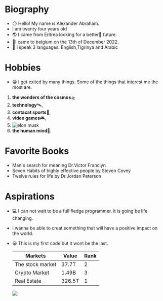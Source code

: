 # Biography

- 😶 Hello! My name is Alexander Abraham.
- I am twenty four years old
- 🌎 I came from Eritrea looking for a better🌈 future.
- 🛬I came to belgium on the 13th of December 2022.
- 🥇 I speak 3 languages. English,Tigrinya and Arabic
# Hobbies

- 😁 I get exited by many things. Some of the things that interest me the most are.

1. **the wonders of the cosmos**🛸
2. **technology**🛰,
3. **contacat sports**🥊,
4. **video games**🎮,
5. ![elon musk](👨‍💻https://en.wikipedia.org/wiki/Elon_Musk)
6. **the human mind**🧠.

# Favorite Books

- Man`s search for meaning Dr.Victor Franclyn
- Seven Habits of highly effective people by Steven Covey
- Twelve rules for life by Dr.Jordan Peterson

# Aspirations

- 💻 I can not wait to be a full fledge programmer. it is going be life changing.
- I wanna be able to creat something that will have a positive impact on the world.
- 😀 This is my first code but it wont be the last.

  | Markets | Value | Rank |
  | -------- | -------| ----|
  | The stock market| 37.7T | 2 |
  |Crypto Market |1.49B| 3|
  | Real Estate| 326.5T|1|
   <img src='im![forex-signals](https://user-images.githubusercontent.com/99040483/154845452-9f22b7c7-cf45-48e5-a485-02ac429f9969.jpeg)
ages/trading.webp'>
